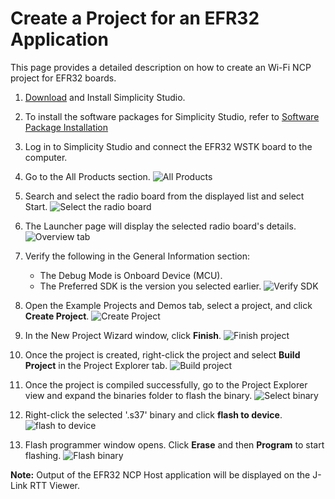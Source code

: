 # Create a Project for an EFR32 Application

This page provides a detailed description on how to create an Wi-Fi NCP project for EFR32 boards.

1. [Download](https://www.silabs.com/developers/simplicity-studio) and Install Simplicity Studio.

2. To install the software packages for Simplicity Studio, refer to [Software Package Installation](/matter/<docspace-docleaf-version>/matter-prerequisites/software-requirements#installation-of-software-packages)

3. Log in to Simplicity Studio and connect the EFR32 WSTK board to the computer.

4. Go to the All Products section.
   ![All Products](./images/all-products-selection.png)

5. Search and select the radio board from the displayed list and select Start.
   ![Select the radio board](./images/select-efx-board.png)

6. The Launcher page will display the selected radio board's details.
   ![Overview tab](./images/overview-tab-efx32.png)

7. Verify the following in the General Information section:
   - The Debug Mode is Onboard Device (MCU).
   - The Preferred SDK is the version you selected earlier.
   ![Verify SDK](./images/create-project-verify-efx-general-information.png)

8. Open the Example Projects and Demos tab, select a project, and click **Create Project**.
   ![Create Project](./images/create-project-select-efx-example.png)

9. In the New Project Wizard window, click **Finish**.
   ![Finish project](./images/create-project-click-finish.png)

10. Once the project is created, right-click the project and select **Build Project** in the Project Explorer tab.
    ![Build project](./images/project-created-efx32.png) 

11. Once the project is compiled successfully, go to the Project Explorer view and expand the binaries folder to flash the binary.
    ![Select binary](./images/select-binary-to-flash-efx32.png)

12. Right-click the selected '.s37' binary and click **flash to device**.
    ![flash to device](./images/SiWx917-soc-flash-todevice.png)

13. Flash programmer window opens. Click **Erase** and then **Program** to start flashing.
    ![Flash binary](./images/flash-binary-to-efx32-device.png)

**Note:** Output of the EFR32 NCP Host application will be displayed on the J-Link RTT Viewer.

